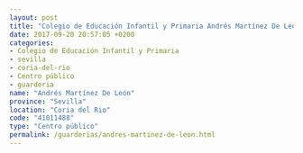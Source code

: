 ```yaml
---
layout: post
title: "Colegio de Educación Infantil y Primaria Andrés Martínez De León"
date: 2017-09-20 20:57:05 +0200
categories:
- Colegio de Educación Infantil y Primaria
- sevilla
- coria-del-rio
- Centro público
- guarderia
name: "Andrés Martínez De León"
province: "Sevilla"
location: "Coria del Rio"
code: "41011488"
type: "Centro público"
permalink: /guarderias/andres-martinez-de-leon.html
---
```

